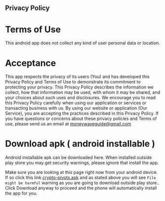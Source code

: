 ## Privacy Policy
# Terms of Use
This android app does not collect any kind of user personal data or location. 

# Acceptance
This app respects the privacy of its users (You) and has developed this Privacy Policy and Terms of Use to demonstrate its commitment to protecting your privacy. This Privacy Policy describes the information we collect, how that information may be used, with whom it may be shared, and your choices about such uses and disclosures. We encourage you to read this Privacy Policy carefully when using our application or services or transacting business with us. By using our website or application (Our Service), you are accepting the practices described in this Privacy Policy.
If you have questions or concerns about these privacy policies and Terms of use, please send us an email at moneywaveguide@gmail.com

# Download apk ( android installable )
Android installable apk can be downloaded here. When installed outside play store you may get security warnings, please ignore that install the app.

Make sure you are looking at this page right now from your android device. If so click this link [crypto-pivots.apk](https://github.com/profitwave/profitwave.github.io/blob/main/apk/crypto-pivots.apk?raw=true) and as stated above you will see `File might be harmful` warning as you are going to download outside play store.. Click Download anyway to proceed and the phone will automatically install the app for you.
